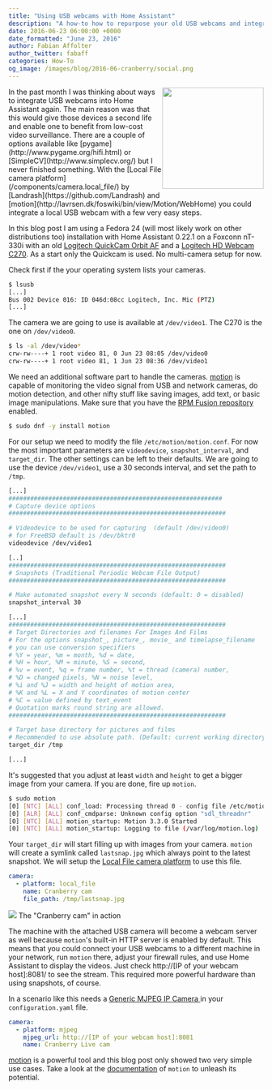 ```yaml
---
title: "Using USB webcams with Home Assistant"
description: "A how-to how to repurpose your old USB webcams and integrate them into Home Assistant."
date: 2016-06-23 06:00:00 +0000
date_formatted: "June 23, 2016"
author: Fabian Affolter
author_twitter: fabaff
categories: How-To
og_image: /images/blog/2016-06-cranberry/social.png
---
```


<img src='/images/blog/2016-06-cranberry/motion.png' style='clear: right; border:none; box-shadow: none; float: right; margin-bottom: 12px;' width='200' />
In the past month I was thinking about ways to integrate USB webcams into Home Assistant again. The main reason was that this would give those devices a second life and enable one to benefit from low-cost video surveillance. There are a couple of options available like [pygame](http://www.pygame.org/hifi.html) or [SimpleCV](http://www.simplecv.org/) but I never finished something. With the [Local File camera platform](/components/camera.local_file/) by [Landrash](https://github.com/Landrash) and [motion](http://lavrsen.dk/foswiki/bin/view/Motion/WebHome) you could integrate a local USB webcam with a few very easy steps.

In this blog post I am using a Fedora 24 (will most likely work on other distributions too) installation with Home Assistant 0.22.1 on a Foxconn nT-330i with an old [Logitech QuickCam Orbit AF](http://support.logitech.com/en_us/product/quickcam-sphere-af) and a [Logitech HD Webcam C270](http://support.logitech.com/en_us/product/hd-webcam-c270). As a start only the Quickcam is used. No multi-camera setup for now.

<!--more-->

Check first if the your operating system lists your cameras.

```bash
$ lsusb
[...]
Bus 002 Device 016: ID 046d:08cc Logitech, Inc. Mic (PTZ)
[...]
```

The camera we are going to use is available at `/dev/video1`. The C270 is the one on `/dev/video0`.

```bash
$ ls -al /dev/video*
crw-rw----+ 1 root video 81, 0 Jun 23 08:05 /dev/video0
crw-rw----+ 1 root video 81, 1 Jun 23 08:36 /dev/video1
```

We need an additional software part to handle the cameras. [motion](http://lavrsen.dk/foswiki/bin/view/Motion/WebHome) is capable of monitoring the video signal from USB and network cameras, do motion detection, and other nifty stuff like saving images, add text, or basic image manipulations. Make sure that you have the [RPM Fusion repository](http://rpmfusion.org/) enabled.

```bash
$ sudo dnf -y install motion
```

For our setup we need to modify the file `/etc/motion/motion.conf`. For now the most important parameters are `videodevice`, `snapshot_interval`, and `target_dir`. The other settings can be left to their defaults. We are going to use the device `/dev/video1`, use a 30 seconds interval, and set the path to `/tmp`.

```bash
[...]
###########################################################
# Capture device options
############################################################

# Videodevice to be used for capturing  (default /dev/video0)
# for FreeBSD default is /dev/bktr0
videodevice /dev/video1

[..]
############################################################
# Snapshots (Traditional Periodic Webcam File Output)
############################################################

# Make automated snapshot every N seconds (default: 0 = disabled)
snapshot_interval 30

[...]
############################################################
# Target Directories and filenames For Images And Films
# For the options snapshot_, picture_, movie_ and timelapse_filename
# you can use conversion specifiers
# %Y = year, %m = month, %d = date,
# %H = hour, %M = minute, %S = second,
# %v = event, %q = frame number, %t = thread (camera) number,
# %D = changed pixels, %N = noise level,
# %i and %J = width and height of motion area,
# %K and %L = X and Y coordinates of motion center
# %C = value defined by text_event
# Quotation marks round string are allowed.
############################################################

# Target base directory for pictures and films
# Recommended to use absolute path. (Default: current working directory)
target_dir /tmp

[...]
```

It's suggested that you adjust at least `width` and `height` to get a bigger image from your camera. If you are done, fire up `motion`.

```bash
$ sudo motion
[0] [NTC] [ALL] conf_load: Processing thread 0 - config file /etc/motion/motion.conf
[0] [ALR] [ALL] conf_cmdparse: Unknown config option "sdl_threadnr"
[0] [NTC] [ALL] motion_startup: Motion 3.3.0 Started
[0] [NTC] [ALL] motion_startup: Logging to file (/var/log/motion.log)
```

Your `target_dir` will start filling up with images from your camera. `motion` will create a symlink called `lastsnap.jpg` which always point to the latest snapshot. We will setup the [Local File camera platform](/components/camera.local_file/) to use this file.

```yaml
camera:
  - platform: local_file
    name: Cranberry cam
    file_path: /tmp/lastsnap.jpg
```

<p class='img'>
  <img src='/images/blog/2016-06-cranberry/cam.png' />
  The "Cranberry cam" in action
</p>

The machine with the attached USB camera will become a webcam server as well because `motion`'s built-in HTTP server is enabled by default. This means that you could connect your USB webcams to a different machine in your network, run `motion` there, adjust your firewall rules, and use Home Assistant to display the videos. Just check http://[IP of your webcam host]:8081/ to see the stream. This required more powerful hardware than using snapshots, of course.

In a scenario like this needs a [Generic MJPEG IP Camera ](/components/camera.mjpeg/) in your `configuration.yaml` file.

```yaml
camera:
  - platform: mjpeg
    mjpeg_url: http://[IP of your webcam host]:8081
    name: Cranberry Live cam
```

[motion](http://lavrsen.dk/foswiki/bin/view/Motion/WebHome) is a powerful tool and this blog post only showed two very simple use cases. Take a look at the [documentation](http://www.lavrsen.dk/foswiki/bin/view/Motion/MotionGuide) of `motion` to unleash its potential.

